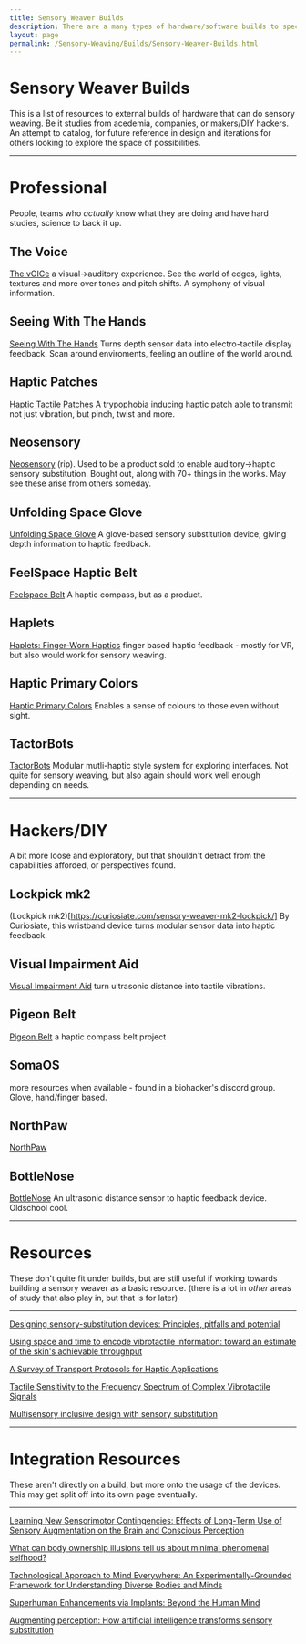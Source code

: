```yaml
---
title: Sensory Weaver Builds
description: There are a many types of hardware/software builds to specific sensory weavers.
layout: page
permalink: /Sensory-Weaving/Builds/Sensory-Weaver-Builds.html
---
```



# Sensory Weaver Builds
This is a list of resources to external builds of hardware that can do sensory weaving. Be it studies from acedemia, companies, or makers/DIY hackers. An attempt to catalog, for future reference in design and iterations for others looking to explore the space of possibilities. 

---

# Professional
People, teams who *actually* know what they are doing and have hard studies, science to back it up.


## The Voice
[The vOICe](https://seeingwithsound.com)
a visual->auditory experience. See the world of edges, lights, textures and more over tones and pitch shifts. A symphony of visual information.

## Seeing With The Hands
[Seeing With The Hands](https://seeingwiththehands.com)
Turns depth sensor data into electro-tactile display feedback. Scan around enviroments, feeling an outline of the world around. 

## Haptic Patches
[Haptic Tactile Patches](https://techxplore.com/news/2024-11-haptic-patch-transmits-complexity-skin.html)
A trypophobia inducing haptic patch able to transmit not just vibration, but pinch, twist and more. 

## Neosensory
[Neosensory](https://neosensory.com)
(rip).  Used to be a product sold to enable auditory->haptic sensory substitution. Bought out, along with 70+ things in the works. May see these arise from others someday.

## Unfolding Space Glove
[Unfolding Space Glove](https://github.com/jakobkilian/unfolding-space)
A glove-based sensory substitution device, giving depth information to haptic feedback.

## FeelSpace Haptic Belt
[Feelspace Belt](https://feelspace.de/en/)
A haptic compass, but as a product.

## Haplets
[Haplets: Finger-Worn Haptics](https://www.frontiersin.org/journals/virtual-reality/articles/10.3389/frvir.2021.738613/full)
finger based haptic feedback - mostly for VR, but also would work for sensory weaving.

## Haptic Primary Colors
[Haptic Primary Colors](https://tachilab.org/en/about/hpc.html)
Enables a sense of colours to those even without sight.

## TactorBots
[TactorBots](https://www.ranzhourobot.com/tactorbots)
Modular mutli-haptic style system for exploring interfaces. Not quite for sensory weaving, but also again should work well enough depending on needs.

---

# Hackers/DIY
A bit more loose and exploratory, but that shouldn't detract from the capabilities afforded, or perspectives found.


## Lockpick mk2
(Lockpick mk2)[https://curiosiate.com/sensory-weaver-mk2-lockpick/]
By Curiosiate, this wristband device turns modular sensor data into haptic feedback.

## Visual Impairment Aid
[Visual Impairment Aid](https://www.instructables.com/VIA-Visual-Impairment-Aid-Haptic-Sound-Feedbac/)
turn ultrasonic distance into tactile vibrations.

## Pigeon Belt
[Pigeon Belt](https://www.youtube.com/watch?v=HRChZkY1ff0)
a haptic compass belt project

## SomaOS 
more resources when available - found in a biohacker's discord group.
Glove, hand/finger based.

## NorthPaw
[NorthPaw](https://web.archive.org/web/20220628061346/https://sensebridge.net/)

## BottleNose
[BottleNose](https://www.youtube.com/watch?v=voGVwniAL7Y)
An ultrasonic distance sensor to haptic feedback device. Oldschool cool. 


---

# Resources
These don't quite fit under builds, but are still useful if working towards building a sensory weaver as a basic resource. (there is a lot in *other* areas of study that also play in, but that is for later)

---

[Designing sensory-substitution devices: Principles, pitfalls and potential](https://journals.sagepub.com/doi/10.3233/RNN-160647)

[Using space and time to encode vibrotactile information: toward an estimate of the skin's achievable throughput](https://pubmed.ncbi.nlm.nih.gov/26080756/)

[A Survey of Transport Protocols for Haptic Applications](https://ieeexplore.ieee.org/abstract/document/6377390)

[Tactile Sensitivity to the Frequency Spectrum of Complex Vibrotactile Signals](https://www.biorxiv.org/content/10.1101/2023.11.10.566309v1.full)

[Multisensory inclusive design with sensory substitution](https://cognitiveresearchjournal.springeropen.com/articles/10.1186/s41235-020-00240-7)

---

# Integration Resources
These aren't directly on a build, but more onto the usage of the devices. This may get split off into its own page eventually. 

---

[Learning New Sensorimotor Contingencies: Effects of Long-Term Use of Sensory Augmentation on the Brain and Conscious Perception](https://journals.plos.org/plosone/article?id=10.1371/journal.pone.0166647)

[What can body ownership illusions tell us about minimal phenomenal selfhood?](https://www.frontiersin.org/journals/human-neuroscience/articles/10.3389/fnhum.2014.00946/full)

[Technological Approach to Mind Everywhere: An Experimentally-Grounded Framework for Understanding Diverse Bodies and Minds](https://www.frontiersin.org/journals/systems-neuroscience/articles/10.3389/fnsys.2022.768201/full)

[Superhuman Enhancements via Implants: Beyond the Human Mind](https://www.mdpi.com/2409-9287/5/3/14)

[Augmenting perception: How artificial intelligence transforms sensory substitution](https://www.sciencedirect.com/science/article/pii/S1053810022000125)

